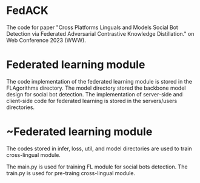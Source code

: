 # FedACK
The code for paper "Cross Platforms Linguals and Models Social Bot Detection via Federated Adversarial Contrastive Knowledge Distillation." on Web Conference 2023 (WWW).

# Federated learning module
The code implementation of the federated learning module is stored in the FLAgorithms directory.
The model directory stored the backbone model design for social bot detection.
The implementation of server-side and client-side code for federated learning is stored in the servers/users directories.

# ~Federated learning module
The codes stored in infer,  loss, util, and model directories are used to train cross-lingual module.

The main.py is used for training FL module for social bots detection.
The train.py is used for pre-traing cross-lingual module.
